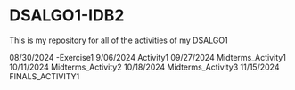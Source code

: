 # DSALGO1-IDB2
This is my repository for all of the activities of my DSALGO1

08/30/2024 -Exercise1
9/06/2024 Activity1
09/27/2024 Midterms_Activity1
10/11/2024 Midterms_Activity2
10/18/2024 Midterms_Activity3
11/15/2024 FINALS_ACTIVITY1
